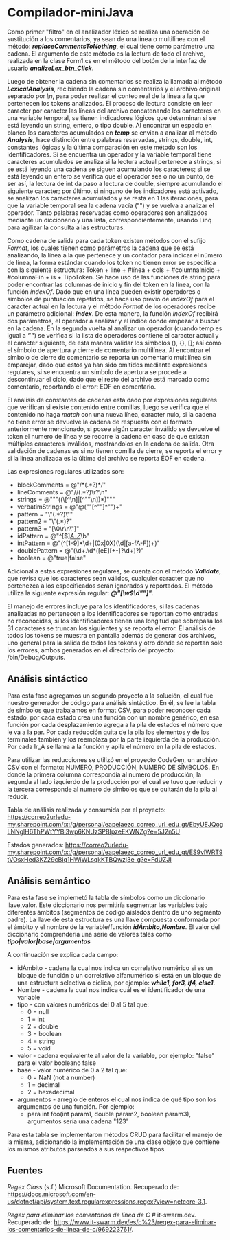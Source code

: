 # Compilador-miniJava
Como primer "filtro" en el analizador léxico se realiza una operación de sustitución a los comentarios, ya sean de una línea o multilínea con el método: ***replaceCommentsToNothing***, el cual tiene como parámetro una cadena. El argumento de este método es la lectura de todo el archivo, realizada en la clase Form1.cs en el método del botón de la interfaz de usuario ***analizeLex_btn_Click***.


Luego de obtener la cadena sin comentarios se realiza la llamada al método ***LexicalAnalysis***, recibiendo la cadena sin comentarios y el archivo original separado por *\n*, para poder realizar el conteo real de la línea a la que pertenecen los tokens analizados. El proceso de lectura consiste en leer caracter por caracter las líneas del archivo concatenando los caracteres en una variable temporal, se tienen indicadores lógicos que determinan si se está leyendo un string, entero, o tipo double. Al encontrar un espacio en blanco los caracteres acumulados en ***temp*** se envian a analizar al método ***Analysis***, hace distinción entre palabras reservadas, strings, double, int, constantes lógicas y la última comparación en este método son los identificadores. Si se encuentra un operador y la variable temporal tiene caracteres acumulados se analiza si la lectura actual pertenece a strings, si se está leyendo una cadena se siguen acumulando los caracteres; si se está leyendo un entero se verifica que el operador sea o no un punto, de ser así, la lectura de int da paso a lectura de double, siempre acumulando el siguiente caracter; por último, si ninguno de los indicadores está activado, se analizan los caracteres acumulados y se resta en 1 las iteraciones, para que la variable temporal sea la cadena vacía ("") y se vuelva a analizar el operador. Tanto palabras reservadas como operadores son analizados mediante un diccionario y una lista, correspondientemente, usando Linq para agilizar la consulta a las estructuras.


Como cadena de salida para cada token existen métodos con el sufijo *Format*, los cuales tienen como parámetros la cadena que se está analizando, la línea a la que pertenece y un contador para indicar el número de línea, la forma estándar cuando los token no tienen error se especifica con la siguiente estructura: Token + line + #línea + cols + #columnaInicio + #columnaFin + is + TipoToken. Se hace uso de las funciones de string para poder encontrar las columnas de inicio y fin del token en la línea, con la función *indexOf*. Dado que en una línea pueden existir operadores o símbolos de puntuación repetidos, se hace uso previo de *indexOf* para el caracter actual en la lectura y el método *Format* de los operadores recibe un parámetro adicional: ***index***. De esta manera, la función *indexOf* recibirá dos parámetros, el operador a analizar y el índice donde empezar a buscar en la cadena. En la segunda vuelta al analizar un operador (cuando temp es igual a ***""***) se verifica si la lista de operadores contiene el caracter actual y el caracter siguiente, de esta manera validar los símbolos (), {}, []; así como el símbolo de apertura y cierre de comentario multilínea. Al encontrar el símbolo de cierre de comentario se reporta un comentario multilínea sin emparejar, dado que estos ya han sido omitidos mediante expresiones regulares, si se encuentra un símbolo de apertura se procede a descontinuar el ciclo, dado que el resto del archivo está marcado como comentario, reportando el error: EOF en comentario.


El análisis de constantes de cadenas está dado por expresiones regulares que verifican si existe contenido entre comillas, luego se verifica que el contenido no haga *match* con una nueva línea, caracter nulo, si la cadena no tiene error se devuelve la cadena de respuesta con el formato anteriormente mencionado, si posee algún caracter inválido se devuelve el token el numero de línea y se recorre la cadena en caso de que existan múltiples caracteres inválidos, mostrándolos en la cadena de salida. Otra validación de cadenas es si no tienen comilla de cierre, se reporta el error y si la linea analizada es la última del archivo se reporta EOF en cadena.

Las expresiones regulares utilizadas son: 
* blockComments = @"/\*(.*?)\*/"
* lineComments = @"//(.*?)\r?\n"
* strings = @"""((\\[^\n]|[^""\n])*)"""
* verbatimStrings = @"@(""[^""]*"")+"
* pattern = "\\\"(.*?)\\\""
* pattern2 = "\\\"(.*)?"
* pattern3 = "[\0\r\n\\\"]"
*	idPattern = @"^[\$]*[A-Z]([A-Z0-9^\$])*\b"
* intPattern = @"(^[1-9]*\d+|(0x|0X)(\d|[a-fA-F])+)"
* doublePattern = @"(\d+\.\d*([eE][\+-]?\d+)?)"
* boolean = @"true|false"


Adicional a estas expresiones regulares, se cuenta con el método ***Validate***, que revisa que los caracteres sean válidos, cualquier caracter que no pertenezca a los especificados serán ignorados y reportados. El método utiliza la siguente expresión regular: ***@"[\w$\d\""]"***.


El manejo de errores incluye para los identificadores, si las cadenas analizadas no pertenecen a los identificadores se reportan como entradas no reconocidas, si los identificadores tienen una longitud que sobrepasa los 31 caracteres se truncan los siguientes y se reporta el error. El análisis de todos los tokens se muestra en pantalla además de generar dos archivos, uno general para la salida de todos los tokens y otro donde se reportan solo los errores, ambos generados en el directorio del proyecto: /bin/Debug/Outputs.

## Análisis sintáctico
Para esta fase agregamos un segundo proyecto a la solución, el cual fue nuestro generador de código para análisis sintáctico. En él, se lee la tabla de símbolos que trabajamos en format CSV, para poder reconocer cada estado, por cada estado crea una función con un nombre genérico, en esa función por cada desplazamiento agrega a la pila de estados el número que le va a la par. Por cada reducción quita de la pila los elementos y de los terminales también y los reemplaza por la parte izquierda de la producción. Por cada Ir_A se llama a la función y apila el número en la pila de estados.

Para utilizar las reducciones se utilizó en el proyecto CodeGen, un archivo CSV con el formato: NUMERO, PRODUCCIÓN, NUMERO DE SÍMBOLOS. En donde la primera columna correspondía al numero de producción, la segunda al lado izquierdo de la producción por el cual se tuvo que reducir y la tercera corresponde al numero de símbolos que se quitarán de la pila al reducir.


Tabla de análisis realizada y consumida por el proyecto: https://correo2urledu-my.sharepoint.com/:x:/g/personal/eapelaezc_correo_url_edu_gt/EbyUEJQogLNNglH6ThPWtYYBl3wp6KNUzSPBIpzeEKWNZg?e=5J2n5U

Estados generados: https://correo2urledu-my.sharepoint.com/:x:/g/personal/eapelaezc_correo_url_edu_gt/ES9vlWRT9tVOsxHed3KZ29cBiq1HWiWLsqkKTBQwzj3e_g?e=FdUZJI

## Análisis semántico
Para esta fase se implemetó la tabla de símbolos como un diccionario llave,valor. Este diccionario nos permitiría segmentar las variables bajo diferentes ámbitos (segmentos de código aislados dentro de uno segmento padre). La llave de esta estructura es una llave compuesta conformada por el ámbito y el nombre de la variable/función ***idÁmbito,Nombre***. El valor del diccionario comprendería una serie de valores tales como ***tipo|valor|base|argumentos***

A continuación se explica cada campo:
* idÁmbito - cadena la cual nos indica un correlativo numérico si es un bloque de función o un correlativo alfanumérico si está en un bloque de una estructura selectiva o ciclica, por ejemplo: ***while1, for3, if4, else1***.
* Nombre - cadena la cual nos indica cuál es el identificador de una variable
* tipo - con valores numéricos del 0 al 5 tal que:
  * 0 = null
  * 1 = int
  * 2 = double
  * 3 = boolean
  * 4 = string
  * 5 = void
* valor - cadena equivalente al valor de la variable, por ejemplo: "false" para el valor booleano false
* base - valor numérico de 0 a 2 tal que:
  * 0 = NaN (not a number)
  * 1 = decimal
  * 2 = hexadecimal
* argumentos - arreglo de enteros el cual nos indica de qué tipo son los argumentos de una función. Por ejemplo:
  * para int foo(int param1, double param2, boolean param3), argumentos sería una cadena "123"
  
Para esta tabla se implementaron métodos CRUD para facilitar el manejo de la misma, adicionando la implementación de una clase objeto que contiene los mismos atributos parseados a sus respectivos tipos.

## Fuentes 
*Regex Class* (s.f.) Microsoft Documentation. Recuperado de: https://docs.microsoft.com/en-us/dotnet/api/system.text.regularexpressions.regex?view=netcore-3.1.



*Regex para eliminar los comentarios de línea de C #* it-swarm.dev. Recuperado de: https://www.it-swarm.dev/es/c%23/regex-para-eliminar-los-comentarios-de-linea-de-c/969223761/.
